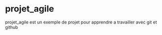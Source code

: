# projet_agile
 projet_agile est un exemple de projet pour apprendre a travailler avec git et github


